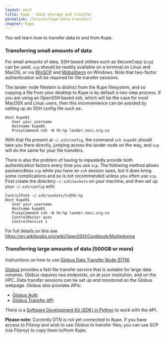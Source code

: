 ```yaml
---
layout: post
title: Kupe - Data storage and transfer
permalink: /lessons/kupe-data-transfer/
chapter: kupe
---
```


You will learn how to transfer data to and from Kupe.

### Transferring small amounts of data

For small amounts of data, SSH based utilities such as SecureCopy (`scp`) can be used. `scp` should be readily available on a terminal on Linux and MacOS, or via [WinSCP](https://winscp.net/eng/download.php) and [MobaXterm](https://mobaxterm.mobatek.net) on Windows. Note that two-factor authentication will be required for file transfer sessions.

The lander node filestem is distinct from the Kupe filesystem, and so copying a file from your desktop to Kupe is by default a two-step process.  If you are using an OpenSSH based ssh, which will be the case for most MacOSX and Linux users, then this inconvenience can be avoided by setting up an SSH config file such as:
```
Host kupe01
   User your_username
   Hostname kupe01
   ProxyCommand ssh -W %h:%p lander.nesi.org.nz
```
With that file present at `~/.ssh/config`, the command `ssh kupe01` should take you there directly, jumping across the lander node on the way, and `scp` will do the same for your file transfers.

There is also the problem of having to repeatedly provide both authentication factors every time you use `scp`.  The following method allows passwordless `scp` while you have an `ssh` session open, but it does bring some complications and so is not recommended unless you often use `scp`.  First create the directory `~/.ssh/sockets` on your machine, and then set up your `~/.ssh/config` with:
```
ControlPath ~/.ssh/sockets/%r@%h:%p
Host kupe01
   User your_username
   Hostname kupe01
   ProxyCommand ssh -W %h:%p lander.nesi.org.nz
   ControlMaster auto
   ControlPersist 1
```

For full details on this see https://en.wikibooks.org/wiki/OpenSSH/Cookbook/Multiplexing

### Transferring large amounts of data (500GB or more)


Instructions on how to use [Globus Data Transfer Node (DTN)](../assets/resources/NeSI_DTN_End_User_Globus_2.00.pdf)

[Globus](https://www.globus.org) provides a fast file transfer service that is suitable for large data volumes. Globus requires two endpoints, on at your institution, and on the HPC. Data transfer sessions can be set up and monitored on the Globus webpage. Globus also provides APIs:

 * [Globus Auth](https://docs.globus.org/api/auth/)
 * [Globus Transfer API](https://docs.globus.org/api/transfer/)

There is a [Software Development Kit (SDK) in Python](http://globus-sdk-python.readthedocs.io/en/latest/) to work with the API.

**Please note:**  Currently DTN is not yet connected to Kupe. If you have access to Fitzroy and wish to use Globus to transfer files, you can use SCP (via Fitzroy) to copy them to/from Kupe.
